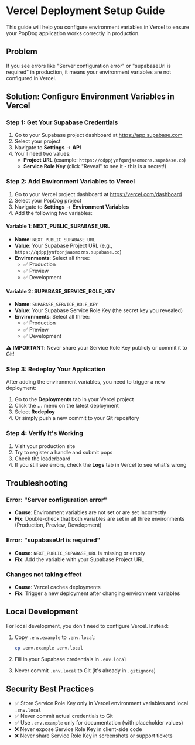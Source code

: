 # Vercel Deployment Setup Guide

This guide will help you configure environment variables in Vercel to ensure your PopDog application works correctly in production.

## Problem

If you see errors like "Server configuration error" or "supabaseUrl is required" in production, it means your environment variables are not configured in Vercel.

## Solution: Configure Environment Variables in Vercel

### Step 1: Get Your Supabase Credentials

1. Go to your Supabase project dashboard at https://app.supabase.com
2. Select your project
3. Navigate to **Settings** → **API**
4. You'll need two values:
   - **Project URL** (example: `https://qdppjynfqonjaaomozns.supabase.co`)
   - **Service Role Key** (click "Reveal" to see it - this is a secret!)

### Step 2: Add Environment Variables to Vercel

1. Go to your Vercel project dashboard at https://vercel.com/dashboard
2. Select your PopDog project
3. Navigate to **Settings** → **Environment Variables**
4. Add the following two variables:

#### Variable 1: NEXT_PUBLIC_SUPABASE_URL
- **Name**: `NEXT_PUBLIC_SUPABASE_URL`
- **Value**: Your Supabase Project URL (e.g., `https://qdppjynfqonjaaomozns.supabase.co`)
- **Environments**: Select all three:
  - ✅ Production
  - ✅ Preview
  - ✅ Development

#### Variable 2: SUPABASE_SERVICE_ROLE_KEY
- **Name**: `SUPABASE_SERVICE_ROLE_KEY`
- **Value**: Your Supabase Service Role Key (the secret key you revealed)
- **Environments**: Select all three:
  - ✅ Production
  - ✅ Preview
  - ✅ Development

⚠️ **IMPORTANT**: Never share your Service Role Key publicly or commit it to Git!

### Step 3: Redeploy Your Application

After adding the environment variables, you need to trigger a new deployment:

1. Go to the **Deployments** tab in your Vercel project
2. Click the **...** menu on the latest deployment
3. Select **Redeploy**
4. Or simply push a new commit to your Git repository

### Step 4: Verify It's Working

1. Visit your production site
2. Try to register a handle and submit pops
3. Check the leaderboard
4. If you still see errors, check the **Logs** tab in Vercel to see what's wrong

## Troubleshooting

### Error: "Server configuration error"
- **Cause**: Environment variables are not set or are set incorrectly
- **Fix**: Double-check that both variables are set in all three environments (Production, Preview, Development)

### Error: "supabaseUrl is required"
- **Cause**: `NEXT_PUBLIC_SUPABASE_URL` is missing or empty
- **Fix**: Add the variable with your Supabase Project URL

### Changes not taking effect
- **Cause**: Vercel caches deployments
- **Fix**: Trigger a new deployment after changing environment variables

## Local Development

For local development, you don't need to configure Vercel. Instead:

1. Copy `.env.example` to `.env.local`:
   ```bash
   cp .env.example .env.local
   ```

2. Fill in your Supabase credentials in `.env.local`

3. Never commit `.env.local` to Git (it's already in `.gitignore`)

## Security Best Practices

- ✅ Store Service Role Key only in Vercel environment variables and local `.env.local`
- ✅ Never commit actual credentials to Git
- ✅ Use `.env.example` only for documentation (with placeholder values)
- ❌ Never expose Service Role Key in client-side code
- ❌ Never share Service Role Key in screenshots or support tickets
